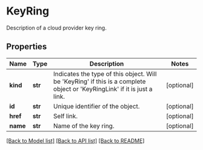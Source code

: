 # KeyRing

Description of a cloud provider key ring.
## Properties
Name | Type | Description | Notes
------------ | ------------- | ------------- | -------------
**kind** | **str** | Indicates the type of this object. Will be &#39;KeyRing&#39; if this is a complete object or &#39;KeyRingLink&#39; if it is just a link. | [optional] 
**id** | **str** | Unique identifier of the object. | [optional] 
**href** | **str** | Self link. | [optional] 
**name** | **str** | Name of the key ring. | [optional] 

[[Back to Model list]](../README.md#documentation-for-models) [[Back to API list]](../README.md#documentation-for-api-endpoints) [[Back to README]](../README.md)



